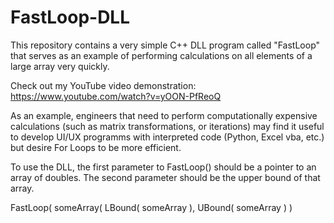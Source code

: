 # FastLoop-DLL
This repository contains a very simple C++ DLL program called "FastLoop" that serves as an example of performing calculations on all elements of a large array very quickly.

Check out my YouTube video demonstration:
https://www.youtube.com/watch?v=yOON-PfReoQ

As an example, engineers that need to perform computationally expensive calculations (such as matrix transformations, or iterations) may find it useful to develop UI/UX programms with interpreted code (Python, Excel vba, etc.) but desire For Loops to be more efficient.

To use the DLL, the first parameter to FastLoop() should be a pointer to an array of doubles. The second parameter should be the upper bound of that array.

FastLoop( someArray( LBound( someArray ), UBound( someArray ) )


